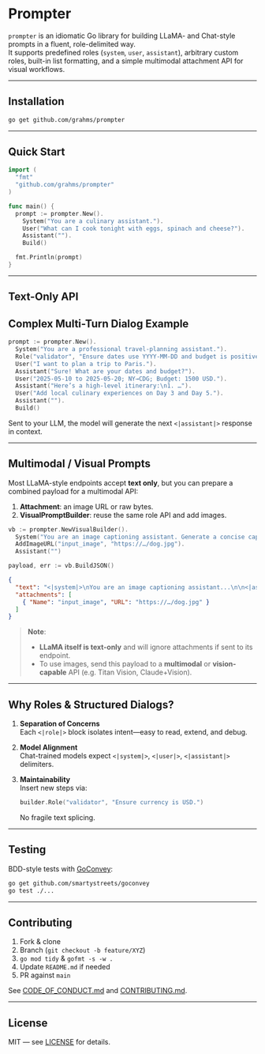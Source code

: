 # Prompter

`prompter` is an idiomatic Go library for building LLaMA- and Chat-style prompts in a fluent, role-delimited way.  
It supports predefined roles (`system`, `user`, `assistant`), arbitrary custom roles, built-in list formatting, and a simple multimodal attachment API for visual workflows.

---

## Installation

```bash
go get github.com/grahms/prompter
```

---

## Quick Start

```go
import (
  "fmt"
  "github.com/grahms/prompter"
)

func main() {
  prompt := prompter.New().
    System("You are a culinary assistant.").
    User("What can I cook tonight with eggs, spinach and cheese?").
    Assistant("").
    Build()

  fmt.Println(prompt)
}
```

---

## Text-Only API


## Complex Multi-Turn Dialog Example

```go
prompt := prompter.New().
  System("You are a professional travel-planning assistant.").
  Role("validator", "Ensure dates use YYYY-MM-DD and budget is positive integer.").
  User("I want to plan a trip to Paris.").
  Assistant("Sure! What are your dates and budget?").
  User("2025-05-10 to 2025-05-20; NY→CDG; Budget: 1500 USD.").
  Assistant("Here’s a high-level itinerary:\n1. …").
  User("Add local culinary experiences on Day 3 and Day 5.").
  Assistant("").
  Build()
```

Sent to your LLM, the model will generate the next `<|assistant|>` response in context.

---

## Multimodal / Visual Prompts

Most LLaMA-style endpoints accept **text only**, but you can prepare a combined payload for a multimodal API:

1. **Attachment**: an image URL or raw bytes.
2. **VisualPromptBuilder**: reuse the same role API and add images.

```go
vb := prompter.NewVisualBuilder().
  System("You are an image captioning assistant. Generate a concise caption.").
  AddImageURL("input_image", "https://…/dog.jpg").
  Assistant("")

payload, err := vb.BuildJSON()
```

```json
{
  "text": "<|system|>\nYou are an image captioning assistant...\n\n<|assistant|>\n\n\n",
  "attachments": [
    { "Name": "input_image", "URL": "https://…/dog.jpg" }
  ]
}
```

> **Note**:
> - **LLaMA itself is text-only** and will ignore attachments if sent to its endpoint.
> - To use images, send this payload to a **multimodal** or **vision-capable** API (e.g. Titan Vision, Claude+Vision).

---

## Why Roles & Structured Dialogs?

1. **Separation of Concerns**  
   Each `<|role|>` block isolates intent—easy to read, extend, and debug.

2. **Model Alignment**  
   Chat-trained models expect `<|system|>`, `<|user|>`, `<|assistant|>` delimiters.

3. **Maintainability**  
   Insert new steps via:
   ```go
   builder.Role("validator", "Ensure currency is USD.")
   ```
   No fragile text splicing.

---

## Testing

BDD-style tests with [GoConvey](https://github.com/smartystreets/goconvey):

```bash
go get github.com/smartystreets/goconvey
go test ./...
```

---

## Contributing

1. Fork & clone
2. Branch (`git checkout -b feature/XYZ`)
3. `go mod tidy` & `gofmt -s -w .`
4. Update `README.md` if needed
5. PR against `main`

See [CODE_OF_CONDUCT.md](./CODE_OF_CONDUCT.md) and [CONTRIBUTING.md](./CONTRIBUTING.md).

---

## License

MIT — see [LICENSE](./LICENSE) for details.

